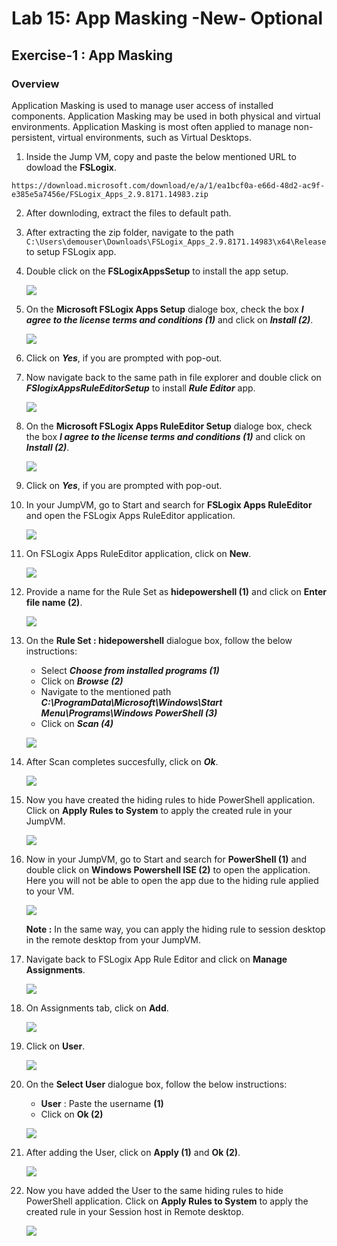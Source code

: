 # Lab 15: App Masking -New- Optional


##  Exercise-1 : App Masking


### Overview

Application Masking is used to manage user access of installed components. Application Masking may be used in both physical and virtual environments. Application Masking is most often applied to manage non-persistent, virtual environments, such as Virtual Desktops.


1. Inside the Jump VM, copy and paste the below mentioned URL to dowload the **FSLogix**.

  ```
  https://download.microsoft.com/download/e/a/1/ea1bcf0a-e66d-48d2-ac9f-e385e5a7456e/FSLogix_Apps_2.9.8171.14983.zip
  ```
  
2. After downloding, extract the files to default path.

3. After extracting the zip folder, navigate to the path ```C:\Users\demouser\Downloads\FSLogix_Apps_2.9.8171.14983\x64\Release``` to setup FSLogix app.

4. Double click on the **FSLogixAppsSetup** to install the app setup.

   ![](../Azure-Virtual-Desktop-v3/media/FSLAS.png)
   
5. On the **Microsoft FSLogix Apps Setup** dialoge box, check the box ***I agree to the license terms and conditions (1)*** and click on ***Install (2)***.

   ![](../Azure-Virtual-Desktop-v3/media/installapp.png)
   
6. Click on ***Yes***, if you are prompted with pop-out.

7. Now navigate back to the same path in file explorer and double click on ***FSlogixAppsRuleEditorSetup*** to install ***Rule Editor*** app.

    ![](../Azure-Virtual-Desktop-v3/media/ruleeditor.png)
    
8.  On the **Microsoft FSLogix Apps RuleEditor Setup** dialoge box, check the box ***I agree to the license terms and conditions (1)*** and click on ***Install (2)***.

    ![](../Azure-Virtual-Desktop-v3/media/ruleeditorsetup.png)
    
9.  Click on ***Yes***, if you are prompted with pop-out.

10. In your JumpVM,  go to Start and search for **FSLogix Apps RuleEditor** and open the FSLogix Apps RuleEditor application.

    ![](../Azure-Virtual-Desktop-v3/media/selectRE.png)
    
11. On FSLogix Apps RuleEditor application, click on **New**.

    ![](../Azure-Virtual-Desktop-v3/media/new.png)
    
12. Provide a name for the Rule Set as **hidepowershell (1)** and click on **Enter file name (2)**.

    ![](../Azure-Virtual-Desktop-v3/media/hidepowershell.png)
    
13. On the **Rule Set : hidepowershell** dialogue box, follow the below instructions:

    - Select ***Choose from installed programs (1)***
    -  Click on ***Browse (2)***
    -  Navigate to the mentioned path ***C:\ProgramData\Microsoft\Windows\Start Menu\Programs\Windows PowerShell (3)***
    -  Click on ***Scan (4)***
    
    ![](../Azure-Virtual-Desktop-v3/media/chooseprogram.png)
    
14. After Scan completes succesfully, click on ***Ok***.

     ![](../Azure-Virtual-Desktop-v3/media/scnok.png)
     
15. Now you have created the hiding rules to hide PowerShell application. Click on **Apply Rules to System** to apply the created rule in your JumpVM.

     ![](../Azure-Virtual-Desktop-v3/media/applyrul.png)
     
16. Now in your JumpVM,  go to Start and search for **PowerShell (1)** and double click on **Windows Powershell ISE (2)** to open the application. Here you will not be able to open the app due to the hiding rule applied to your VM. 

     ![](../Azure-Virtual-Desktop-v3/media/powershell.png)
     
    **Note :** In the same way, you can apply the hiding rule to session desktop in the remote desktop from your JumpVM.
    
17. Navigate back to FSLogix App Rule Editor and click on **Manage Assignments**.

    ![](../Azure-Virtual-Desktop-v3/media/manageassign.png)
    
18. On Assignments tab, click on **Add**.

    ![](/Azure-Virtual-Desktop-v3/media/add.png)
    
19. Click on **User**.

    ![](../Azure-Virtual-Desktop-v3/media/user.png)
    
20. On the **Select User** dialogue box, follow the below instructions:

    - **User** : Paste the username  **<inject key="Avd User 01" /> (1)**
    - Click on **Ok (2)**

    ![](../Azure-Virtual-Desktop-v3/media/adduser.png)
    
21. After adding the User, click on **Apply (1)** and **Ok (2)**.

    ![](../Azure-Virtual-Desktop-v3/media/applyandadd.png)
    
 22. Now you have added the User to the same hiding rules to hide PowerShell application. Click on **Apply Rules to System** to apply the created rule in your Session host in Remote desktop.

     ![](../Azure-Virtual-Desktop-v3/media/applyrul.png)

   
